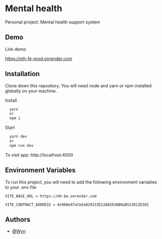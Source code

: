 ﻿# Mental health

Personal project: Mental health support system

## Demo

Link demo

https://mh-fe-prod.onrender.com

## Installation

Clone down this repository. You will need node and yarn or npm installed globally on your machine.

Install

```bash
  yarn
  or
  npm i
```

Start

```bash
  yarn dev
  or
  npm run dev
```

To visit app: http://localhost:4000

## Environment Variables

To run this project, you will need to add the following environment variables to your .env file

`VITE_BASE_URL = https://mh-be.onrender.com`

`VITE_CONTRACT_ADDRESS = 0x96Be97aCb5e029233E22A02830B0aB513812D301`

## Authors

- [@Wyn](https://github.com/tranthang0546555)
